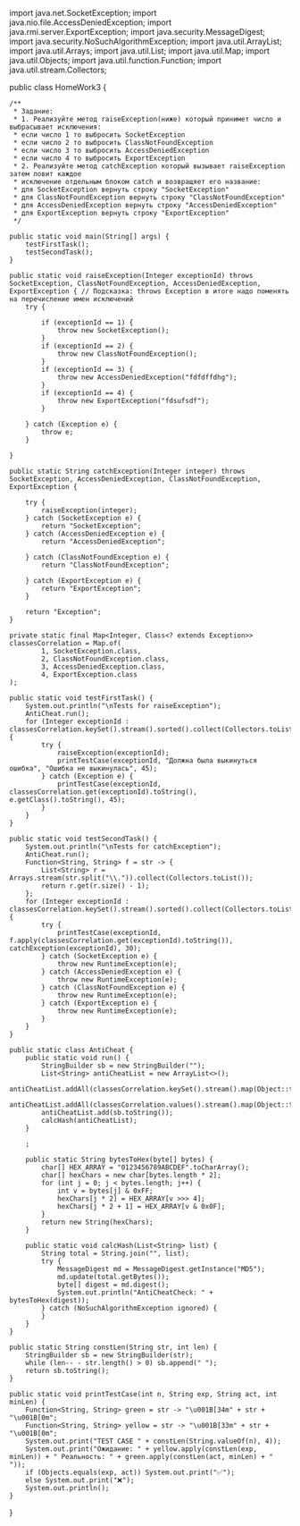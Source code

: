 import java.net.SocketException;
import java.nio.file.AccessDeniedException;
import java.rmi.server.ExportException;
import java.security.MessageDigest;
import java.security.NoSuchAlgorithmException;
import java.util.ArrayList;
import java.util.Arrays;
import java.util.List;
import java.util.Map;
import java.util.Objects;
import java.util.function.Function;
import java.util.stream.Collectors;

public class HomeWork3 {

    /**
     * Задание:
     * 1. Реализуйте метод raiseException(ниже) который принимет число и выбрасывает исключения:
     * если число 1 то выбросить SocketException
     * если число 2 то выбросить ClassNotFoundException
     * если число 3 то выбросить AccessDeniedException
     * если число 4 то выбросить ExportException
     * 2. Реализуйте метод catchException который вызывает raiseException затем ловит каждое
     * исключение отдельным блоком catch и возвращяет его название:
     * для SocketException вернуть строку "SocketException"
     * для ClassNotFoundException вернуть строку "ClassNotFoundException"
     * для AccessDeniedException вернуть строку "AccessDeniedException"
     * для ExportException вернуть строку "ExportException"
     */

    public static void main(String[] args) {
        testFirstTask();
        testSecondTask();
    }

    public static void raiseException(Integer exceptionId) throws SocketException, ClassNotFoundException, AccessDeniedException, ExportException { // Подсказка: throws Exception в итоге надо поменять на перечисление имен исключений
        try {

            if (exceptionId == 1) {
                throw new SocketException();
            }
            if (exceptionId == 2) {
                throw new ClassNotFoundException();
            }
            if (exceptionId == 3) {
                throw new AccessDeniedException("fdfdffdhg");
            }
            if (exceptionId == 4) {
                throw new ExportException("fdsufsdf");
            }

        } catch (Exception e) {
            throw e;
        }

    }

    public static String catchException(Integer integer) throws SocketException, AccessDeniedException, ClassNotFoundException, ExportException {

        try {
            raiseException(integer);
        } catch (SocketException e) {
            return "SocketException";
        } catch (AccessDeniedException e) {
            return "AccessDeniedException";

        } catch (ClassNotFoundException e) {
            return "ClassNotFoundException";

        } catch (ExportException e) {
            return "ExportException";
        }

        return "Exception";
    }

    private static final Map<Integer, Class<? extends Exception>> classesCorrelation = Map.of(
            1, SocketException.class,
            2, ClassNotFoundException.class,
            3, AccessDeniedException.class,
            4, ExportException.class
    );

    public static void testFirstTask() {
        System.out.println("\nTests for raiseException");
        AntiCheat.run();
        for (Integer exceptionId : classesCorrelation.keySet().stream().sorted().collect(Collectors.toList())) {
            try {
                raiseException(exceptionId);
                printTestCase(exceptionId, "Должна была выкинуться ошибка", "Ошибка не выкинулась", 45);
            } catch (Exception e) {
                printTestCase(exceptionId, classesCorrelation.get(exceptionId).toString(), e.getClass().toString(), 45);
            }
        }
    }

    public static void testSecondTask() {
        System.out.println("\nTests for catchException");
        AntiCheat.run();
        Function<String, String> f = str -> {
            List<String> r = Arrays.stream(str.split("\\.")).collect(Collectors.toList());
            return r.get(r.size() - 1);
        };
        for (Integer exceptionId : classesCorrelation.keySet().stream().sorted().collect(Collectors.toList())) {
            try {
                printTestCase(exceptionId, f.apply(classesCorrelation.get(exceptionId).toString()), catchException(exceptionId), 30);
            } catch (SocketException e) {
                throw new RuntimeException(e);
            } catch (AccessDeniedException e) {
                throw new RuntimeException(e);
            } catch (ClassNotFoundException e) {
                throw new RuntimeException(e);
            } catch (ExportException e) {
                throw new RuntimeException(e);
            }
        }
    }

    public static class AntiCheat {
        public static void run() {
            StringBuilder sb = new StringBuilder("");
            List<String> antiCheatList = new ArrayList<>();
            antiCheatList.addAll(classesCorrelation.keySet().stream().map(Object::toString).collect(Collectors.toList()));
            antiCheatList.addAll(classesCorrelation.values().stream().map(Object::toString).collect(Collectors.toList()));
            antiCheatList.add(sb.toString());
            calcHash(antiCheatList);
        }

        ;

        public static String bytesToHex(byte[] bytes) {
            char[] HEX_ARRAY = "0123456789ABCDEF".toCharArray();
            char[] hexChars = new char[bytes.length * 2];
            for (int j = 0; j < bytes.length; j++) {
                int v = bytes[j] & 0xFF;
                hexChars[j * 2] = HEX_ARRAY[v >>> 4];
                hexChars[j * 2 + 1] = HEX_ARRAY[v & 0x0F];
            }
            return new String(hexChars);
        }

        public static void calcHash(List<String> list) {
            String total = String.join("", list);
            try {
                MessageDigest md = MessageDigest.getInstance("MD5");
                md.update(total.getBytes());
                byte[] digest = md.digest();
                System.out.println("AntiCheatCheck: " + bytesToHex(digest));
            } catch (NoSuchAlgorithmException ignored) {
            }
        }
    }

    public static String constLen(String str, int len) {
        StringBuilder sb = new StringBuilder(str);
        while (len-- - str.length() > 0) sb.append(" ");
        return sb.toString();
    }

    public static void printTestCase(int n, String exp, String act, int minLen) {
        Function<String, String> green = str -> "\u001B[34m" + str + "\u001B[0m";
        Function<String, String> yellow = str -> "\u001B[33m" + str + "\u001B[0m";
        System.out.print("TEST CASE " + constLen(String.valueOf(n), 4));
        System.out.print("Ожидание: " + yellow.apply(constLen(exp, minLen)) + " Реальность: " + green.apply(constLen(act, minLen) + " "));
        if (Objects.equals(exp, act)) System.out.print("✅");
        else System.out.print("❌");
        System.out.println();
    }

}

